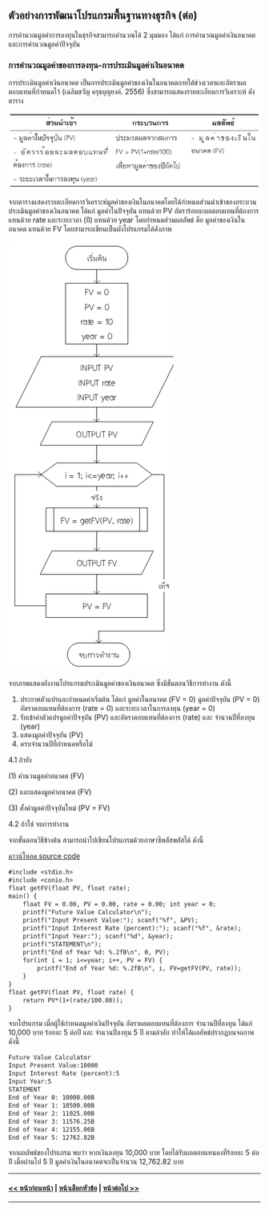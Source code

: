 ## ตัวอย่างการพัฒนาโปรแกรมพื้นฐานทางธุรกิจ (ต่อ)
การคำนวณมูลค่าการลงทุนในธุรกิจสามารถคำนวณได้ 2 มุมมอง ได้แก่ การคำนวณมูลค่าเงินอนาคต และการคำนวณมูลค่าปัจจุบัน

### การคำนวณมูลค่าของการลงทุน-การประเมินมูลค่าเงินอนาคต
การประเมินมูลค่าเงินอนาคต เป็นการประเมินมูลค่าของเงินในอนาคตภายใต้ช่วงเวลาและอัตราผลตอบแทนที่กำหนดไว้ (เฉลิมขวัญ ครุธบุญยงค์. 2556) ซึ่งสามารถแสดงรายละเอียดการวิเคราะห์ ดังตาราง

<img src=img/0900-4.png>

จากตารางแสดงรายละเอียดการวิเคราะห์มูลค่าของเงินในอนาคตโดยได้กำหนดส่วนนำเข้าของกระบวนประเมินมูลค่าของเงินอนาคต ได้แก่ มูลค่าในปัจจุบัน แทนด้วย PV อัตราร้อยละผลตอบแทนที่ต้องการ แทนด้วย rate และระยะเวลา (ปี) แทนด้วย year โดยกำหนดส่วนผลลัพธ์ คือ มูลค่าของเงินในอนาคต แทนด้วย FV โดยสามารถเขียนเป็นผังโปรแกรมได้ดังภาพ 

<img src=img/0904.png>

จากภาพแสดงผังงานโปรแกรมประเมินมูลค่าของเงินอนาคต ซึ่งมีขั้นตอนวิธีการทำงาน ดังนี้
1.  ประกาศตัวแปรและกำหนดค่าเริ่มต้น ได้แก่ มูลค่าในอนาคต (FV = 0) มูลค่าปัจจุบัน (PV = 0) อัตราตอบแทนที่ต้องการ (rate = 0) และระยะเวลาในการลงทุน (year = 0)
2.  รับเข้าค่าตัวแปรมูลค่าปัจจุบัน (PV) และอัตราตอบแทนที่ต้องการ (rate) และ จำนวนปีที่ลงทุน (year)
3.  แสดงมูลค่าปัจจุบัน (PV)
4.  ครบจำนวนปีที่กำหนดหรือไม่

  4.1 ถ้ายัง
  
(1) คำนวนมูลค่าอนาคต (FV)

(2) และแสดงมูลค่าอนาคต (FV)

(3) ตั้งค่ามูลค่าปัจจุบันใหม่ (PV = FV)

  4.2 ถ้าใช่ จบการทำงาน
  
จากขั้นตอนวิธีข้างต้น สามารถนำไปเขียนโปรแกรมด้วยภาษาซีพลัสพลัสได้ ดังนี้ 

[ดาวน์โหลด source code](src/ch09_04.cpp)

```
#include <stdio.h>
#include <conio.h>
float getFV(float PV, float rate);
main() {
    float FV = 0.00, PV = 0.00, rate = 0.00; int year = 0;
    printf("Future Value Calculator\n");
    printf("Input Present Value:"); scanf("%f", &PV);
    printf("Input Interest Rate (percent):"); scanf("%f", &rate);
    printf("Input Year:"); scanf("%d", &year);
    printf("STATEMENT\n");
    printf("End of Year %d: %.2fB\n", 0, PV);
    for(int i = 1; i<=year; i++, PV = FV) {
        printf("End of Year %d: %.2fB\n", i, FV=getFV(PV, rate));
    }
}
float getFV(float PV, float rate) {
    return PV*(1+(rate/100.00));
}
```

จากโปรแกรม เมื่อผู้ใช้กำหนดมูลค่าเงินปัจจุบัน อัตราผลตอบแทนที่ต้องการ จำนวนปีที่ลงทุน ได้แก่ 10,000 บาท ร้อยละ 5 ต่อปี และ จำนวนปีลงทุน 5 ปี ตามลำดับ ทำให้ได้ผลลัพธ์ปรากฏบนจอภาพ ดังนี้

```
Future Value Calculator
Input Present Value:10000
Input Interest Rate (percent):5
Input Year:5
STATEMENT
End of Year 0: 10000.00B
End of Year 1: 10500.00B
End of Year 2: 11025.00B
End of Year 3: 11576.25B
End of Year 4: 12155.06B
End of Year 5: 12762.82B
```

จากผลลัพธ์ของโปรแกรม พบว่า หากเงินลงทุน 10,000 บาท โดยได้รับผลตอบแทนคงที่ร้อยละ 5 ต่อปี เมื่อผ่านไป 5 ปี มูลค่าเงินในอนาคตจะเป็นจำนวน 12,762.82 บาท

---
#### [<< หน้าก่อนหน้า](0903-3.md) | [หน้าเลือกหัวข้อ](README.md) | [หน้าต่อไป >>](0903-5.md)
---
